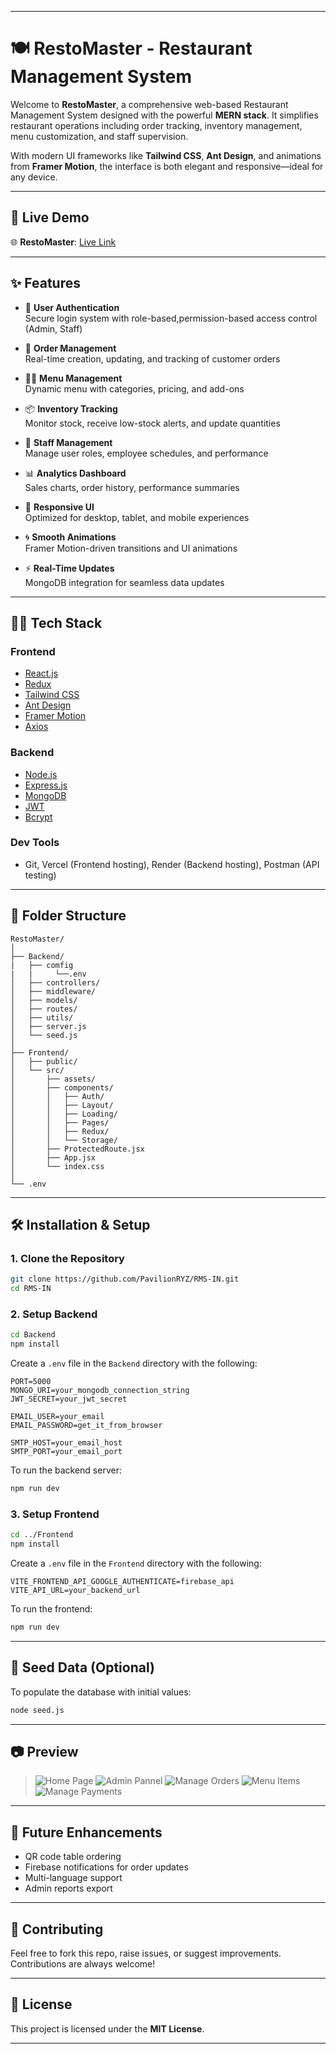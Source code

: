 
---

# 🍽️ RestoMaster - Restaurant Management System

Welcome to **RestoMaster**, a comprehensive web-based Restaurant Management System designed with the powerful **MERN stack**. It simplifies restaurant operations including order tracking, inventory management, menu customization, and staff supervision.

With modern UI frameworks like **Tailwind CSS**, **Ant Design**, and animations from **Framer Motion**, the interface is both elegant and responsive—ideal for any device.

---

## 🚀 Live Demo

🌐 **RestoMaster**: [Live Link](https://restomasterfrontend.vercel.app/)  

---

## ✨ Features

- 🔐 **User Authentication**  
  Secure login system with role-based,permission-based access control (Admin, Staff)

- 🧾 **Order Management**  
  Real-time creation, updating, and tracking of customer orders

- 🧑‍🍳 **Menu Management**  
  Dynamic menu with categories, pricing, and add-ons

- 📦 **Inventory Tracking**  
  Monitor stock, receive low-stock alerts, and update quantities

- 👥 **Staff Management**  
  Manage user roles, employee schedules, and performance

- 📊 **Analytics Dashboard**  
  Sales charts, order history, performance summaries

- 📱 **Responsive UI**  
  Optimized for desktop, tablet, and mobile experiences

- 🌀 **Smooth Animations**  
  Framer Motion-driven transitions and UI animations

- ⚡ **Real-Time Updates**  
  MongoDB integration for seamless data updates

---

## 🧑‍💻 Tech Stack

### Frontend
- [React.js](https://reactjs.org/)
- [Redux](https://redux.js.org/)
- [Tailwind CSS](https://tailwindcss.com/)
- [Ant Design](https://ant.design/)
- [Framer Motion](https://www.framer.com/motion/)
- [Axios](https://axios-http.com/)

### Backend
- [Node.js](https://nodejs.org/)
- [Express.js](https://expressjs.com/)
- [MongoDB](https://www.mongodb.com/)
- [JWT](https://jwt.io/)
- [Bcrypt](https://github.com/kelektiv/node.bcrypt.js)

### Dev Tools
- Git, Vercel (Frontend hosting), Render (Backend hosting), Postman (API testing)

---

## 📁 Folder Structure

```
RestoMaster/
│
├── Backend/
|   ├── comfig
|   |     └──.env
│   ├── controllers/
│   ├── middleware/
│   ├── models/
│   ├── routes/
│   ├── utils/
│   ├── server.js
│   └── seed.js
│
├── Frontend/
│   ├── public/
│   └── src/
│       ├── assets/
│       ├── components/
│       │   ├── Auth/
│       │   ├── Layout/
│       │   ├── Loading/
│       │   ├── Pages/
│       │   ├── Redux/
│       │   └── Storage/
│       ├── ProtectedRoute.jsx
│       ├── App.jsx
│       └── index.css
│
└── .env
```

---

## 🛠️ Installation & Setup

### 1. Clone the Repository
```bash
git clone https://github.com/PavilionRYZ/RMS-IN.git
cd RMS-IN
```

### 2. Setup Backend

```bash
cd Backend
npm install
```

Create a `.env` file in the `Backend` directory with the following:
```env
PORT=5000
MONGO_URI=your_mongodb_connection_string
JWT_SECRET=your_jwt_secret

EMAIL_USER=your_email
EMAIL_PASSWORD=get_it_from_browser

SMTP_HOST=your_email_host
SMTP_PORT=your_email_port

```

To run the backend server:
```bash
npm run dev
```

### 3. Setup Frontend

```bash
cd ../Frontend
npm install
```
Create a `.env` file in the `Frontend` directory with the following:
```env
VITE_FRONTEND_API_GOOGLE_AUTHENTICATE=firebase_api
VITE_API_URL=your_backend_url

```

To run the frontend:
```bash
npm run dev
```

---

## 🌱 Seed Data (Optional)

To populate the database with initial values:

```bash
node seed.js
```

---

## 📷 Preview

> ![Home Page](image-3.png)
> ![Admin Pannel](image-1.png)
> ![Manage Orders](image-2.png)
> ![Menu Items](image-4.png)
> ![Manage Payments](image-5.png)
---

## 📌 Future Enhancements

- QR code table ordering
- Firebase notifications for order updates
- Multi-language support
- Admin reports export

---

## 🤝 Contributing

Feel free to fork this repo, raise issues, or suggest improvements. Contributions are always welcome!

---

## 📄 License

This project is licensed under the **MIT License**.

---
